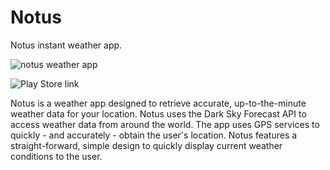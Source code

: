 # Notus
Notus instant weather app.

![notus weather app](https://i.imgur.com/Wy4mklb.png?1)

![Play Store link](https://i.imgur.com/rvD32OV.png)

Notus is a weather app designed to retrieve accurate, up-to-the-minute weather data for your location. Notus uses the Dark Sky Forecast API
to access weather data from around the world. The app uses GPS services to quickly - and accurately - obtain the user's location. Notus
features a straight-forward, simple design to quickly display current weather conditions to the user.
